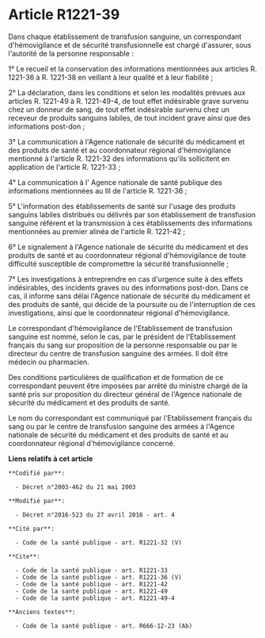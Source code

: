 # Article R1221-39

Dans chaque établissement de transfusion sanguine, un correspondant d'hémovigilance et de sécurité transfusionnelle est
chargé d'assurer, sous l'autorité de la personne responsable : 

1° Le recueil et la conservation des informations mentionnées aux articles R. 1221-36 à R. 1221-38 en veillant à leur qualité
et à leur fiabilité ; 

2° La déclaration, dans les conditions et selon les modalités prévues aux articles R. 1221-49 à R. 1221-49-4, de tout effet
indésirable grave survenu chez un donneur de sang, de tout effet indésirable survenu chez un receveur de produits sanguins
labiles, de tout incident grave ainsi que des informations post-don ; 

3° La communication à l'Agence nationale de sécurité du médicament et des produits de santé et au coordonnateur régional
d'hémovigilance mentionné à l'article R. 1221-32 des informations qu'ils sollicitent en application de l'article R.
1221-33 ; 

4° La communication à l' Agence nationale de santé publique des informations mentionnées au III de l'article R. 1221-36 ; 

5° L'information des établissements de santé sur l'usage des produits sanguins labiles distribués ou délivrés par son
établissement de transfusion sanguine référent et la transmission à ces établissements des informations mentionnées au
premier alinéa de l'article R. 1221-42 ; 

6° Le signalement à l'Agence nationale de sécurité du médicament et des produits de santé et au coordonnateur régional
d'hémovigilance de toute difficulté susceptible de compromettre la sécurité transfusionnelle ; 

7° Les investigations à entreprendre en cas d'urgence suite à des effets indésirables, des incidents graves ou des
informations post-don. Dans ce cas, il informe sans délai l'Agence nationale de sécurité du médicament et des produits de
santé, qui décide de la poursuite ou de l'interruption de ces investigations, ainsi que le coordonnateur régional
d'hémovigilance. 

Le correspondant d'hémovigilance de l'Etablissement de transfusion sanguine est nommé, selon le cas, par le président de
l'Etablissement français du sang sur proposition de la personne responsable ou par le directeur du centre de transfusion
sanguine des armées. Il doit être médecin ou pharmacien. 

Des conditions particulières de qualification et de formation de ce correspondant peuvent être imposées par arrêté du
ministre chargé de la santé pris sur proposition du directeur général de l'Agence nationale de sécurité du médicament et des
produits de santé. 

Le nom du correspondant est communiqué par l'Etablissement français du sang ou par le centre de transfusion sanguine des
armées à l'Agence nationale de sécurité du médicament et des produits de santé et au coordonnateur régional d'hémovigilance
concerné.

**Liens relatifs à cet article**

	**Codifié par**:

	  - Décret n°2003-462 du 21 mai 2003

	**Modifié par**:

	  - Décret n°2016-523 du 27 avril 2016 - art. 4

	**Cité par**:

	  - Code de la santé publique - art. R1221-32 (V)

	**Cite**:

	  - Code de la santé publique - art. R1221-33
	  - Code de la santé publique - art. R1221-36 (V)
	  - Code de la santé publique - art. R1221-42
	  - Code de la santé publique - art. R1221-49
	  - Code de la santé publique - art. R1221-49-4

	**Anciens textes**:

	  - Code de la santé publique - art. R666-12-23 (Ab)
